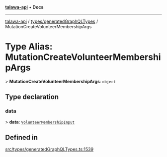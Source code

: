 [**talawa-api**](../../../README.md) • **Docs**

***

[talawa-api](../../../modules.md) / [types/generatedGraphQLTypes](../README.md) / MutationCreateVolunteerMembershipArgs

# Type Alias: MutationCreateVolunteerMembershipArgs

\> **MutationCreateVolunteerMembershipArgs**: `object`

## Type declaration

### data

\> **data**: [`VolunteerMembershipInput`](VolunteerMembershipInput.md)

## Defined in

[src/types/generatedGraphQLTypes.ts:1539](https://github.com/PalisadoesFoundation/talawa-api/blob/f4877b986932181336f42a7336754de05976cd97/src/types/generatedGraphQLTypes.ts#L1539)

